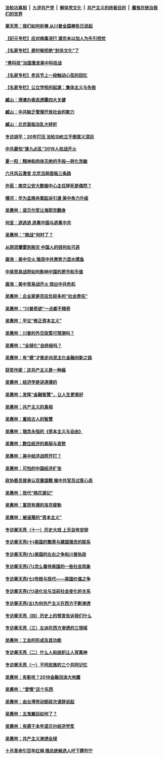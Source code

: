 ####  [法轮功真相](../../../../basic/blob/master/README.md?t=06260002) &nbsp;|&nbsp; [九评共产党](../../../../9ping.md/blob/master/README.md?t=06260002) &nbsp;|&nbsp; [解体党文化](../../../../jtdwh.md/blob/master/README.md?t=06260002)  &nbsp;|&nbsp; [共产主义的终极目的](../../../../gczydzjmd.md/blob/master/README.md?t=06260002) &nbsp;|&nbsp; [魔鬼在统治我们的世界](../../../../mgztzwmdsj.md/blob/master/README.md?t=06260002) 

#### [章天亮：我们如何祈祷 从川普全国祷告日说起](../pages/nsc423/n11944627.md?t=06260002) 

#### [【纪元专栏】应对病毒流行 渥京未以加人为先引担忧](../pages/nsc423/n11875714.md?t=06260002) 

#### [【名家专栏】是时候拒绝“封杀文化”了](../pages/nsc423/n11814093.md?t=06260002) 

#### [“黑科技”治国激发美中科技战](../pages/nsc423/n11638056.md?t=06260002) 

#### [【名家专栏】老兵节上一段触动心弦的回忆](../pages/nsc423/n11646016.md?t=06260002) 

#### [【名家专栏】公立学校的起源：集体主义与失败](../pages/nsc423/n11601833.md?t=06260002) 

#### [臧山：港澳办表态透露四大关键](../pages/nsc423/n11421628.md?t=06260002) 

#### [臧山：中共缺乏管理开放社会的能力](../pages/nsc423/n11407457.md?t=06260002) 

#### [臧山：北京面临治乱大转折](../pages/nsc423/n11406895.md?t=06260002) 

#### [专访胡平：20年打压 法轮功屹立不倒意义深远](../pages/nsc423/n11398800.md?t=06260002) 

#### [中共最怕“逢九必乱”2019人权战开火](../pages/nsc423/n11385248.md?t=06260002) 

#### [夏一阳：精神和肉体灭绝的手段—转化洗脑](../pages/nsc423/n11368250.md?t=06260002) 

#### [六月风云激变 北京当局面临三条路](../pages/nsc423/n11313668.md?t=06260002) 

#### [许茹：南京公安大数据中心主任猝死是偶然？](../pages/nsc423/n11064744.md?t=06260002) 

#### [横河：华为孟晚舟案起诉引渡 美中角力升级](../pages/nsc423/n11027230.md?t=06260002) 

#### [吴惠林：诺贝尔奖让海耶克翻身](../pages/nsc423/n10890049.md?t=06260002) 

#### [何坚：逃逃逃 逃离中国与逃离中共](../pages/nsc423/n10592891.md?t=06260002) 

#### [吴惠林：“商战”何时了？](../pages/nsc423/n10573558.md?t=06260002) 

#### [从网贷爆雷到股灾 中国人的钱何处可逃](../pages/nsc423/n10572800.md?t=06260002) 

#### [唐浩：美中交火 隐现中共黑势力混水摸鱼](../pages/nsc423/n10544040.md?t=06260002) 

#### [中美贸易战将如何影响中国的房市和币值](../pages/nsc423/n10543697.md?t=06260002) 

#### [唐浩：美中贸易战开火 烧出中共危机](../pages/nsc423/n10540126.md?t=06260002) 

#### [吴惠林：企业家是否应负较多的“社会责任”](../pages/nsc423/n10535022.md?t=06260002) 

#### [吴惠林：“川普奇迹”一点都不稀奇](../pages/nsc423/n10512808.md?t=06260002) 

#### [吴惠林：平议“修正资本主义”](../pages/nsc423/n10495724.md?t=06260002) 

#### [吴惠林：川普的外交政策可预测吗？](../pages/nsc423/n10462387.md?t=06260002) 

#### [吴惠林：“全球化”会终结吗？](../pages/nsc423/n10452838.md?t=06260002) 

#### [吴惠林：有“德”才能走向民主化金融创新之路](../pages/nsc423/n10432292.md?t=06260002) 

#### [获奖作家：这共产主义是一种癌](../pages/nsc423/n10431541.md?t=06260002) 

#### [吴惠林：经济学是讲道德的](../pages/nsc423/n10398014.md?t=06260002) 

#### [吴惠林：发挥“金融智慧”，让人生更美好](../pages/nsc423/n10375019.md?t=06260002) 

#### [吴惠林：共产主义的真相](../pages/nsc423/n10351394.md?t=06260002) 

#### [吴惠林：重拾古人的智慧](../pages/nsc423/n10337691.md?t=06260002) 

#### [吴惠林：理念永恒的《资本主义与自由》](../pages/nsc423/n10316274.md?t=06260002) 

#### [吴惠林：数位经济的美丽与哀愁](../pages/nsc423/n10292946.md?t=06260002) 

#### [吴惠林：美中经济战将开打？](../pages/nsc423/n10258825.md?t=06260002) 

#### [吴惠林：可怕的中国经济扩张](../pages/nsc423/n10219147.md?t=06260002) 

#### [政协委员提承认双重国籍 揭中共官员过客心态](../pages/nsc423/n10208809.md?t=06260002) 

#### [吴惠林：现代“桃花源记”](../pages/nsc423/n10185234.md?t=06260002) 

#### [吴惠林：富而有德的洛克斐勒](../pages/nsc423/n10142264.md?t=06260002) 

#### [吴惠林：被诬蔑的“资本主义”](../pages/nsc423/n10124816.md?t=06260002) 

#### [专访章天亮（十一）历史大戏 上天自有安排](../pages/nsc423/n10094905.md?t=06260002) 

#### [专访章天亮(十)美国的繁荣与建国理念的联系](../pages/nsc423/n10094899.md?t=06260002) 

#### [专访章天亮(九)美国的左右之争和川普执政](../pages/nsc423/n10094889.md?t=06260002) 

#### [专访章天亮(八)怎么看待美国的一些社会现象](../pages/nsc423/n10094857.md?t=06260002) 

#### [专访章天亮(七)传统与现代——美国价值之争](../pages/nsc423/n10093140.md?t=06260002) 

#### [专访章天亮(六)进化论与当前社会变化的关系](../pages/nsc423/n10092036.md?t=06260002) 

#### [专访章天亮(五)为何共产主义在西方不断渗透](../pages/nsc423/n10083620.md?t=06260002) 

#### [专访章天亮（四）历史上的预言告诉我们什么](../pages/nsc423/n10083606.md?t=06260002) 

#### [专访章天亮（三）左派在西方渗透的三领域](../pages/nsc423/n10081115.md?t=06260002) 

#### [吴惠林：工会的形成及其功能](../pages/nsc423/n10080633.md?t=06260002) 

#### [专访章天亮（二）什么人和组织让人背离神](../pages/nsc423/n10076637.md?t=06260002) 

#### [专访章天亮（一）不同民族的三个共同记忆](../pages/nsc423/n10074188.md?t=06260002) 

#### [吴惠林：有影呒？2018金融泡沫大地震](../pages/nsc423/n10040534.md?t=06260002) 

#### [吴惠林：“爱情”这个东西](../pages/nsc423/n10019423.md?t=06260002) 

#### [吴惠林：由台湾劳动部政次请辞说起](../pages/nsc423/n9979679.md?t=06260002) 

#### [吴惠林：五鬼搬运如何了？](../pages/nsc423/n9925338.md?t=06260002) 

#### [吴惠林：有感于本年诺贝尔经济学奖](../pages/nsc423/n9871883.md?t=06260002) 

#### [吴惠林：共产主义渗透全球](../pages/nsc423/n9812748.md?t=06260002) 

#### [十月革命引百年红祸 俄总统候选人吁下葬列宁](../pages/nsc423/n9810182.md?t=06260002) 


